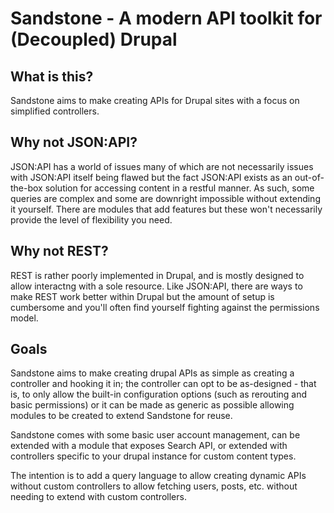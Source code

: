 # Sandstone - A modern API toolkit for (Decoupled) Drupal

## What is this?
Sandstone aims to make creating APIs for Drupal sites with a focus on simplified controllers.

## Why not JSON:API?
JSON:API has a world of issues many of which are not necessarily issues with JSON:API itself being flawed but the fact JSON:API exists as an out-of-the-box solution for accessing content in a restful manner. As such, some queries are complex and some are downright impossible without extending it yourself. There are modules that add features but these won't necessarily provide the level of flexibility you need.

## Why not REST?
REST is rather poorly implemented in Drupal, and is mostly designed to allow interactng with a sole resource. Like JSON:API, there are ways to make REST work better within Drupal but the amount of setup is cumbersome and you'll often find yourself fighting against the permissions model.

## Goals
Sandstone aims to make creating drupal APIs as simple as creating a controller and hooking it in; the controller can opt to be as-designed - that is, to only allow the built-in configuration options (such as rerouting and basic permissions) or it can be made as generic as possible allowing modules to be created to extend Sandstone for reuse.

Sandstone comes with some basic user account management, can be extended with a module that exposes Search API, or extended with controllers specific to your drupal instance for custom content types.

The intention is to add a query language to allow creating dynamic APIs without custom controllers to allow fetching users, posts, etc. without needing to extend with custom controllers.